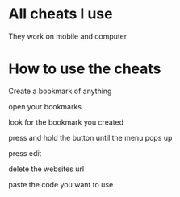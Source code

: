 # All cheats I use
They work on mobile and computer
# How to use the cheats
Create a bookmark of anything

open your bookmarks

look for the bookmark you created 

press and hold the button until the menu pops up

press edit

delete the websites url

paste the code you want to use

